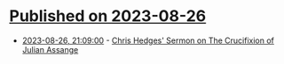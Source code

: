 # [Published on 2023-08-26](index.md)

* [2023-08-26, 21:09:00](https://soylentnews.org/article.pl?sid=23/08/25/1051228&from=rss) - [Chris Hedges' Sermon on The Crucifixion of Julian Assange](https://soylentnews.org/article.pl?sid=23/08/25/1051228&from=rss)
